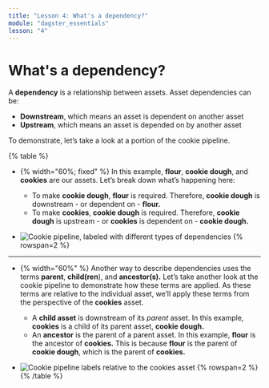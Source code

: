 ```yaml
---
title: "Lesson 4: What's a dependency?"
module: "dagster_essentials"
lesson: "4"
---
```


# What's a dependency?

A **dependency** is a relationship between assets. Asset dependencies can be:

- **Downstream**, which means an asset is dependent on another asset
- **Upstream**, which means an asset is depended on by another asset

To demonstrate, let’s take a look at a portion of the cookie pipeline.

{% table %}
* {% width="60%; fixed" %}
	In this example, **flour**, **cookie dough**, and **cookies** are our assets. Let’s break down what’s happening here:

	- To make **cookie dough**, **flour** is required. Therefore, **cookie dough** is downstream - or dependent on - **flour.**
	- To make **cookies**, **cookie dough** is required. Therefore, **cookie dough** is upstream - or **cookies** is dependent on - **cookie dough.**
* ![Cookie pipeline, labeled with different types of dependencies](/images/dagster-essentials/lesson-4/cookie-dependencies.png) {% rowspan=2 %}
---
* {% width="60%" %}
	Another way to describe dependencies uses the terms **parent**, **child(ren**), and **ancestor(s).** Let’s take another look at the cookie pipeline to demonstrate how these terms are applied. As these terms are relative to the individual asset, we’ll apply these terms from the perspective of the **cookies** asset.

	- A **child asset** is downstream of its *parent* asset. In this example, **cookies** is a child of its parent asset, **cookie dough.**
	- An **ancestor** is the parent of a parent asset. In this example, **flour** is the ancestor of **cookies.** This is because **flour** is the parent of **cookie dough**, which is the parent of **cookies.**
* ![Cookie pipeline labels relative to the cookies asset](/images/dagster-essentials/lesson-4/parent-child-ancestor.png) {% rowspan=2 %}
{% /table %}